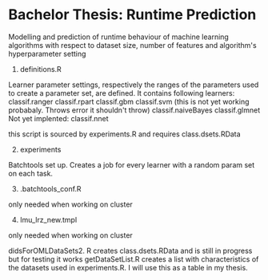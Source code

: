 # Bachelor Thesis: Runtime Prediction
Modelling and prediction of runtime behaviour of machine learning algorithms with respect to dataset size, number of features and algorithm's hyperparameter setting



1. definitions.R

  Learner parameter settings, respectively the ranges of the parameters used to create a parameter set, are defined.
  It contains following learners:
  classif.ranger
  classif.rpart
  classif.gbm
  classif.svm (this is not yet working probabaly. Throws error it shouldn't throw)
  classif.naiveBayes
  classif.glmnet
  Not yet implented: classif.nnet

  this script is sourced by experiments.R and requires class.dsets.RData


2. experiments

  Batchtools set up. Creates a job for every learner with a random param set on each task.
  

3. .batchtools_conf.R

  only needed when working on  cluster
  

4. lmu_lrz_new.tmpl

  only needed when working on cluster



didsForOMLDataSets2. R creates class.dsets.RData and is still in progress but for testing it works
getDataSetList.R creates a list with characteristics of the datasets used in experiments.R. I will use this as a table in my thesis.

